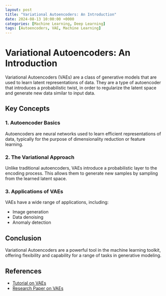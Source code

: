 ```yaml
---
layout: post
title: "Variational Autoencoders: An Introduction"
date: 2024-08-13 10:00:00 +0000
categories: [Machine Learning, Deep Learning]
tags: [Autoencoders, VAE, Machine Learning]
---
```


# Variational Autoencoders: An Introduction

Variational Autoencoders (VAEs) are a class of generative models that are used to learn latent representations of data. They are a type of autoencoder that introduces a probabilistic twist, in order to regularize the latent space and generate new data similar to input data.

## Key Concepts

### 1. Autoencoder Basics

Autoencoders are neural networks used to learn efficient representations of data, typically for the purpose of dimensionality reduction or feature learning.

### 2. The Variational Approach

Unlike traditional autoencoders, VAEs introduce a probabilistic layer to the encoding process. This allows them to generate new samples by sampling from the learned latent space.

### 3. Applications of VAEs

VAEs have a wide range of applications, including:

- Image generation
- Data denoising
- Anomaly detection

## Conclusion

Variational Autoencoders are a powerful tool in the machine learning toolkit, offering flexibility and capability for a range of tasks in generative modeling.

## References

- [Tutorial on VAEs](https://example.com/tutorial)
- [Research Paper on VAEs](https://example.com/paper)
